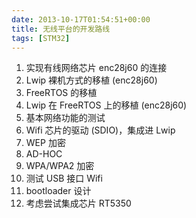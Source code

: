 ```yaml
---
date: 2013-10-17T01:54:51+00:00
title: 无线平台的开发路线
tags: [STM32]
---
```


1. 实现有线网络芯片 enc28j60 的连接
2. Lwip 裸机方式的移植 (enc28j60)
3. FreeRTOS 的移植
4. Lwip 在 FreeRTOS 上的移植 (enc28j60)
5. 基本网络功能的测试
6. Wifi 芯片的驱动 (SDIO)，集成进 Lwip
7. WEP 加密
8. AD-HOC
9. WPA/WPA2 加密
10. 测试 USB 接口 Wifi
11. bootloader 设计
12. 考虑尝试集成芯片 RT5350
